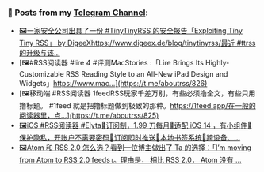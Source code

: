 ### 📰 Posts from my [Telegram Channel](https://t.me/s/aboutrss):
<!-- BLOG-POST-LIST:START -->
- [🖼一家安全公司出具了一份 #TinyTinyRSS 的安全报告「Exploiting Tiny Tiny RSS」 by DigeeXhttps://www.digeex.de/blog/tinytinyrss/最近 #ttrss 的升级与该...](https://t.me/aboutrss/827)
- [🖼#RSS阅读器 #lire 4 #评测MacStories :「Lire Brings Its Highly-Customizable RSS Reading Style to an All-New iPad Design and Widgets」https://www.mac...](https://t.me/aboutrss/826)
- [🖼移动端 #RSS阅读器 1feedRSS玩家千差万别，有些必须撸全文，有些只用撸标题。 #1feed 就是把撸标题做到极致的那种。https://1feed.app/在一般的阅读器里，点...](https://t.me/aboutrss/825)
- [🖼iOS  #RSS阅读器 #Elyta🔸订阅制，1.99 刀每月🔸适配 iOS 14 ，有小组件🔸保护隐私，开账户不需要密码🔸订阅即时推送🔸本地书签系统🔸跨设备、...](https://t.me/aboutrss/824)
- [🖼Atom 和 RSS 2.0 怎么选？看到一位博主做出了 Ta 的选择：「I’m mov­ing from Atom to RSS 2.0 feeds」。理由是， 相比 RSS 2.0， Atom 没有 <comments> ...](https://t.me/aboutrss/823)
<!-- BLOG-POST-LIST:END -->

<!--
**AboutRSS/AboutRSS** is a ✨ _special_ ✨ repository because its `README.md` (this file) appears on your GitHub profile.

Here are some ideas to get you started:

- 🔭 I’m currently working on ...
- 🌱 I’m currently learning ...
- 👯 I’m looking to collaborate on ...
- 🤔 I’m looking for help with ...
- 💬 Ask me about ...
- 📫 How to reach me: ...
- 😄 Pronouns: ...
- ⚡ Fun fact: ...
-->
